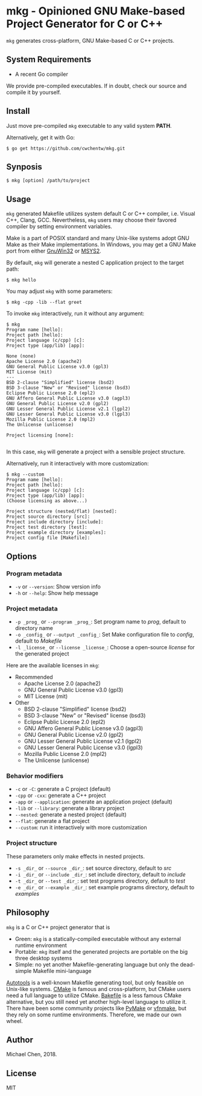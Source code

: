 # mkg - Opinioned GNU Make-based Project Generator for C or C++

`mkg` generates cross-platform, GNU Make-based C or C++ projects.

## System Requirements

* A recent Go compiler

We provide pre-compiled executables. If in doubt, check our source and compile it by yourself. 

## Install

Just move pre-compiled `mkg` executable to any valid system **PATH**.

Alternatively, get it with Go:

```
$ go get https://github.com/cwchentw/mkg.git
```

## Synposis

```
$ mkg [option] /path/to/project
```

## Usage

`mkg` generated Makefile utilizes system default C or C++ compiler, i.e. Visual C++, Clang, GCC. Nevertheless, `mkg` users may choose their favored compiler by setting environment variables.

Make is a part of POSIX standard and many Unix-like systems adopt GNU Make as their Make implementations. In Windows, you may get a GNU Make port from either [GnuWin32](http://gnuwin32.sourceforge.net/) or [MSYS2](https://www.msys2.org/).

By default, `mkg` will generate a nested C application project to the target path:

```
$ mkg hello
```

You may adjust `mkg` with some parameters:

```
$ mkg -cpp -lib --flat greet
```

To invoke `mkg` interactively, run it without any argument:

```
$ mkg
Program name [hello]:
Project path [hello]:
Project language (c/cpp) [c]:
Project type (app/lib) [app]:

None (none)
Apache License 2.0 (apache2)
GNU General Public License v3.0 (gpl3)
MIT License (mit)
---
BSD 2-clause "Simplified" license (bsd2)
BSD 3-clause "New" or "Revised" license (bsd3)
Eclipse Public License 2.0 (epl2)
GNU Affero General Public License v3.0 (agpl3)
GNU General Public License v2.0 (gpl2)
GNU Lesser General Public License v2.1 (lgpl2)
GNU Lesser General Public License v3.0 (lgpl3)
Mozilla Public License 2.0 (mpl2)
The Unlicense (unlicense)

Project licensing [none]:
    
```

In this case, `mkg` will generate a project with a sensible project structure.

Alternatively, run it interactively with more customization:

```
$ mkg --custom
Program name [hello]:
Project path [hello]:
Project language (c/cpp) [c]:
Project type (app/lib) [app]:
(Choose licensing as above...)

Project structure (nested/flat) [nested]:
Project source directory [src]:
Project include directory [include]:
Project test directory [test]:
Project example directory [examples]:
Project config file [Makefile]:
```

## Options

### Program metadata

* `-v` or `--version`: Show version info
* `-h` or `--help`: Show help message

### Project metadata

* `-p _prog_` or `--program _prog_`: Set program name to _prog_, default to directory name
* `-o _config_` or `--output _config_`: Set Make configuration file to _config_, default to *Makefile*
* `-l _license_` or `--license _license_`: Choose a open-source _license_ for the generated project

Here are the available licenses in `mkg`:

* Recommended
  * Apache License 2.0 (apache2)
  * GNU General Public License v3.0 (gpl3)
  * MIT License (mit)
* Other
  * BSD 2-clause "Simplified" license (bsd2)
  * BSD 3-clause "New" or "Revised" license (bsd3)
  * Eclipse Public License 2.0 (epl2)
  * GNU Affero General Public License v3.0 (agpl3)
  * GNU General Public License v2.0 (gpl2)
  * GNU Lesser General Public License v2.1 (lgpl2)
  * GNU Lesser General Public License v3.0 (lgpl3)
  * Mozilla Public License 2.0 (mpl2)
  * The Unlicense (unlicense)

### Behavior modifiers

* `-c` or `-C`: generate a C project (default)
* `-cpp` or `-cxx`: generate a C++ project
* `-app` or `--application`: generate an application project (default)
* `-lib` or `--library`: generate a library project
* `--nested`: generate a nested project (default)
* `--flat`: generate a flat project
* `--custom`: run it interactively with more customization

### Project structure

These parameters only make effects in nested projects.

* `-s _dir_` or `--source _dir_`: set source directory, default to *src*
* `-i _dir_` or `--include _dir_`: set include directory, default to *include*
* `-t _dir_` or `--test _dir_`: set test programs directory, default to *test*
* `-e _dir_` or `--example _dir_`: set example programs directory, default to *examples*

## Philosophy

`mkg` is a C or C++ project generator that is

* Green: `mkg` is a statically-compiled executable without any external runtime environment
* Portable: `mkg` itself and the generated projects are portable on the big three desktop systems
* Simple: no yet another Makefile-generating language but only the dead-simple Makefile mini-language

[Autotools](https://www.gnu.org/savannah-checkouts/gnu/autoconf/manual/autoconf-2.69/html_node/The-GNU-Build-System.html#The-GNU-Build-System) is a well-known Makefile generating tool, but only feasible on Unix-like systems. [CMake](https://cmake.org/) is famous and cross-platform, but CMake users need a full language to utilize CMake. [Bakefile](https://bakefile.org/) is a less famous CMake alternative, but you still need yet another high-level language to utilize it. There have been some community projects like [PyMake](https://github.com/Melinysh/PyMake) or [vfnmake](https://github.com/Vifon/vfnmake), but they rely on some runtime environments. Therefore, we made our own wheel.

## Author

Michael Chen, 2018.

## License

MIT
